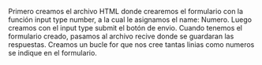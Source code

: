 Primero creamos el archivo HTML donde crearemos el formulario con la función input type number, a la cual le asignamos el name: Numero. Luego creamos con el input type submit el botón de envio. Cuando tenemos el formulario creado, pasamos al archivo recive donde se guardaran las respuestas. Creamos un bucle for que nos cree tantas linias como numeros se indique en el formulario.